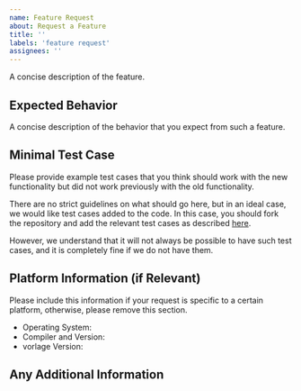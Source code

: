 ```yaml
---
name: Feature Request
about: Request a Feature
title: ''
labels: 'feature request'
assignees: ''
---
```


A concise description of the feature.

## Expected Behavior
A concise description of the behavior that you expect from such a feature.

## Minimal Test Case
Please provide example test cases that you think should work with the new
functionality but did not work previously with the old functionality.

There are no strict guidelines on what should go here, but in an ideal case, we
would like test cases added to the code. In this case, you should fork the
repository and add the relevant test cases as described
[here](https://orgvorlage.github.io/contributing/development/test_case).

However, we understand that it will not always be possible to have such test
cases, and it is completely fine if we do not have them.

## Platform Information (if Relevant)

Please include this information if your request is specific to a certain
platform, otherwise, please remove this section.
- Operating System:
- Compiler and Version:
- vorlage Version:

## Any Additional Information

